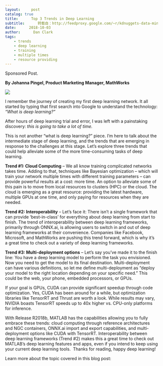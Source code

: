 ```yaml
---
layout:     post
catalog: true
title:      Top 3 Trends in Deep Learning
subtitle:      转载自：http://feedproxy.google.com/~r/kdnuggets-data-mining-analytics/~3/_2zM7jYMms0/mathworks-top-3-trends-deep-learning.html
date:      2018-10-03
author:      Dan Clark
tags:
    - trends
    - deep learning
    - training
    - multiple times
    - resource providing
---
```


Sponsored Post.

**By Johanna Pingel, Product Marketing Manager, MathWorks**

![](https://www.kdnuggets.com/wp-content/uploads/deep-learning-brain.png)


I remember the journey of creating my first deep learning network. It all started by typing that first search into Google to understand the technology: *“What is deep learning?”*

After hours of deep learning trial and error, I was left with a painstaking discovery: *this is going to take a lot of time.*

This is not another “what is deep learning?” piece. I’m here to talk about the intermediate stage of deep learning, and the trends that are emerging in response to the challenges at this stage. Let’s explore three trends that could help alleviate some of the more time-consuming tasks of deep learning.

**Trend #1: Cloud Computing** – We all know training complicated networks takes time. Adding to that, techniques like Bayesian optimization – which will train your network multiple times with different training parameters – can provide powerful results at a cost: more time. An option to alleviate some of this pain is to move from local resources to clusters (HPC) or the cloud. The cloud is emerging as a great resource: providing the latest hardware, multiple GPUs at one time, and only paying for resources when they are needed.

**Trend #2: Interoperability** – Let’s face it: There isn’t a single framework that can provide ‘best-in-class’ for everything about deep learning from start to finish. The trend of interoperability between deep learning frameworks, primarily through ONNX.ai, is allowing users to switch in and out of deep learning frameworks at their convenience. Companies like Facebook, Microsoft, and MathWorks are pushing this trend forward, which is why it’s a great time to check out a variety of deep learning frameworks.

**Trend #3: Multi-deployment options** – Let’s say you’ve made it to the finish line: You have a deep learning model to perform the task you envisioned. Now you need to get the model to its final destination. Multi-deployment can have various definitions, so let me define multi-deployment as “deploy your model to the right location depending on your specific need.” This could be the web, your phone, embedded processors, or GPUs.

If your goal is GPUs, CUDA can provide significant speedup through code optimization. Yes, CUDA has been around for a while, but optimization libraries like TensorRT and Thrust are worth a look. While results may vary, NVIDIA boasts TensorRT speeds up to 40x higher vs. CPU-only platforms for inference.

With Release R2018b, MATLAB has the capabilities allowing you to fully embrace these trends: cloud computing through reference architectures and NGC containers, ONNX.ai import and export capabilities, and multi-deployment options like CUDA with TensorRT. Interoperability between deep learning frameworks (Trend #2) makes this a great time to check out MATLAB’s deep learning features and apps, even if you intend to keep using your current deep learning tools.  Thanks for reading, happy deep learning!

Learn more about the topic covered in this blog post:
